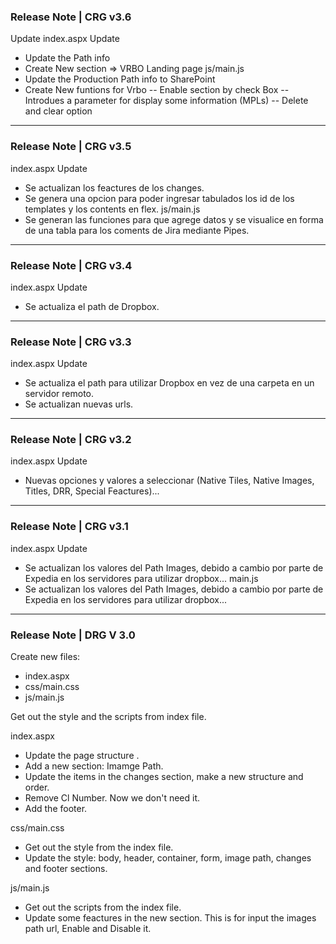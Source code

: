 ### Release Note | CRG v3.6
Update index.aspx Update
- Update the Path info
- Create New section => VRBO Landing page
js/main.js
- Update the Production Path info to SharePoint
- Create New funtions for Vrbo
-- Enable section by check Box
-- Introdues a parameter for display some information (MPLs)
-- Delete and clear option
------------------------
### Release Note | CRG v3.5
index.aspx Update
- Se actualizan los feactures de los changes.
- Se genera una opcion para poder ingresar tabulados los id de los templates y los contents en flex.
js/main.js
- Se generan las funciones para que agrege datos y se visualice en forma de una tabla para los coments de Jira mediante Pipes.
------------------------
### Release Note | CRG v3.4
index.aspx Update
- Se actualiza el path de Dropbox.
------------------------
### Release Note | CRG v3.3
index.aspx Update
- Se actualiza el path para utilizar Dropbox en vez de una carpeta en un servidor remoto.
- Se actualizan nuevas urls.
------------------------
### Release Note | CRG v3.2
index.aspx Update
- Nuevas opciones y valores a seleccionar (Native Tiles, Native Images, Titles, DRR, Special Feactures)...
------------------------
### Release Note | CRG v3.1
index.aspx Update
- Se actualizan los valores del Path Images, debido a cambio por parte de Expedia en los servidores para utilizar dropbox...
main.js
- Se actualizan los valores del Path Images, debido a cambio por parte de Expedia en los servidores para utilizar dropbox...
------------------------
### Release Note | DRG V 3.0

Create new files:
- index.aspx
- css/main.css
- js/main.js

Get out the style and the scripts from index file.

index.aspx
- Update the page structure .
- Add a new section: Imamge Path.
- Update the items in the changes section, make a new structure and order.
- Remove Cl Number. Now we don't need it.
- Add the footer.

css/main.css
- Get out the style from the index file.
- Update the style: body, header, container, form, image path, changes and footer sections.

js/main.js
- Get out the scripts from the index file.
- Update some feactures in the new section. This is for input the images path url, Enable and Disable it.
